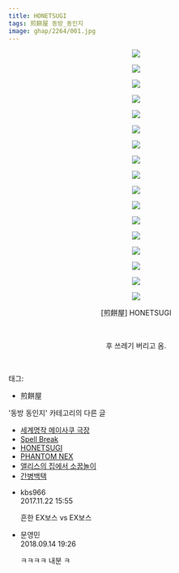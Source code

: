 ```yaml
---
title: HONETSUGI
tags: 煎餅屋 동방_동인지
image: ghap/2264/001.jpg
---
```

<div class="article">
<p style="text-align: center; clear: none; float: none;"><img src="{{ site.nasurl }}/ghap/2264/001.jpg"/></p>
<p style="text-align: center; clear: none; float: none;"><img src="{{ site.nasurl }}/ghap/2264/002.jpg"/></p>
<p style="text-align: center; clear: none; float: none;"><img src="{{ site.nasurl }}/ghap/2264/003.jpg"/></p>
<p style="text-align: center; clear: none; float: none;"><img src="{{ site.nasurl }}/ghap/2264/004.jpg"/></p>
<p style="text-align: center; clear: none; float: none;"><img src="{{ site.nasurl }}/ghap/2264/005.jpg"/></p>
<p style="text-align: center; clear: none; float: none;"><img src="{{ site.nasurl }}/ghap/2264/006.jpg"/></p>
<p style="text-align: center; clear: none; float: none;"><img src="{{ site.nasurl }}/ghap/2264/007.jpg"/></p>
<p style="text-align: center; clear: none; float: none;"><img src="{{ site.nasurl }}/ghap/2264/008.jpg"/></p>
<p style="text-align: center; clear: none; float: none;"><img src="{{ site.nasurl }}/ghap/2264/009.jpg"/></p>
<p style="text-align: center; clear: none; float: none;"><img src="{{ site.nasurl }}/ghap/2264/010.jpg"/></p>
<p style="text-align: center; clear: none; float: none;"><img src="{{ site.nasurl }}/ghap/2264/011.jpg"/></p>
<p style="text-align: center; clear: none; float: none;"><img src="{{ site.nasurl }}/ghap/2264/012.jpg"/></p>
<p style="text-align: center; clear: none; float: none;"><img src="{{ site.nasurl }}/ghap/2264/013.jpg"/></p>
<p style="text-align: center; clear: none; float: none;"><img src="{{ site.nasurl }}/ghap/2264/014.jpg"/></p>
<p style="text-align: center; clear: none; float: none;"><img src="{{ site.nasurl }}/ghap/2264/015.jpg"/></p>
<p style="text-align: center; clear: none; float: none;"><img src="{{ site.nasurl }}/ghap/2264/016.jpg"/></p>
<p style="text-align: center; clear: none; float: none;"><img src="{{ site.nasurl }}/ghap/2264/017.jpg"/></p>
<p style="text-align: center; clear: none; float: none;">[煎餅屋] HONETSUGI</p>
<p style="text-align: center; clear: none; float: none;"><br/></p>
<p style="text-align: center; clear: none; float: none;">후 쓰레기 버리고 옴.</p>
<p><br/></p>
</div><div class="tagTrail">
<p>태그: </p>
<ul>
<li>煎餅屋</li>
</ul>
</div><div class="another">
<p>'동방 동인지' 카테고리의 다른 글</p>
<ul>
<li><a href="/2016-09-21-ghap_2266">세계명작 메이사쿠 극장</a></li>
<li><a href="/2016-09-21-ghap_2265">Spell Break</a></li>
<li><a href="/2016-09-21-ghap_2264">HONETSUGI</a></li>
<li><a href="/2016-09-21-ghap_2263">PHANTOM NEX</a></li>
<li><a href="/2016-09-21-ghap_2262">앨리스의 집에서 소꿉놀이</a></li>
<li><a href="/2016-09-21-ghap_2261">간병백택</a></li>
</ul>
</div><div class="cb_module cb_fluid">
<div class="cb_wrt cb_profile">
<div class="comment">
<ul>
<li class="cb_thumb_off" id="comment15135137">
<div class="cb_comment_area">
<div class="cb_info_area">
<div class="cb_section">
<span class="cb_nick_name">kbs966</span>
</div>
<div class="cb_section">
<span class="cb_date">2017.11.22 15:55 </span>
</div>
</div>
<div class="cb_dsc_comment">
<p class="cb_dsc">
											흔한 EX보스 vs EX보스
										</p>
</div>
</div></li>
<li class="cb_thumb_off" id="comment15332724">
<div class="cb_comment_area">
<div class="cb_info_area">
<div class="cb_section">
<span class="cb_nick_name">문영민</span>
</div>
<div class="cb_section">
<span class="cb_date">2018.09.14 19:26 </span>
</div>
</div>
<div class="cb_dsc_comment">
<p class="cb_dsc">
											ㅋㅋㅋㅋ 내분 ㅋ
										</p>
</div>
</div></li>
</ul>
</div>
</div><!-- commentList close -->
</div>